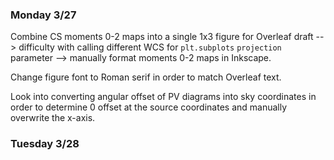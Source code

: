 ### Monday 3/27

Combine CS moments 0-2 maps into a single 1x3 figure for Overleaf draft --> difficulty with calling different WCS for `plt.subplots` `projection` parameter --> manually format moments 0-2 maps in Inkscape.

Change figure font to Roman serif in order to match Overleaf text.

Look into converting angular offset of PV diagrams into sky coordinates in order to determine 0 offset at the source coordinates and manually overwrite the x-axis.

### Tuesday 3/28 

